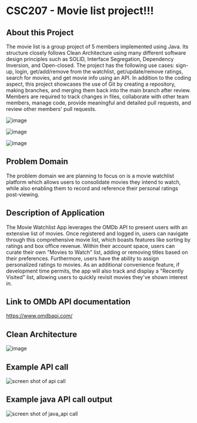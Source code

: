 # CSC207 - Movie list project!!!

## About this Project
The movie list is a group project of 5 members implemented using Java. Its structure closely follows Clean Architecture using many different software design principles such as SOLID, Interface Segregation, Dependency Inversion, and Open-closed. The project has the following use cases: sign-up, login, get/add/remove from the watchlist, get/update/remove ratings, search for movies, and get movie info using an API. In addition to the coding aspect, this project showcases the use of Git by creating a repository, making branches, and merging them back into the main branch after review.  Members are required to track changes in files, collaborate with other team members, manage code, provide meaningful and detailed pull requests, and review other members' pull requests. 

![image](https://github.com/user-attachments/assets/c08dbed8-7bd3-4d1b-97cf-da1d254a4caf)

![image](https://github.com/user-attachments/assets/22b1d0f9-808f-4762-9f5b-59ddb0879207)

![image](https://github.com/user-attachments/assets/78277efe-89b8-4835-a148-79dbead14299)

## Problem Domain
The problem domain we are planning to focus on is a movie watchlist platform which allows users to consolidate movies they intend to watch, while also enabling them to record and reference their personal ratings post-viewing.

## Description of Application
The Movie Watchlist App leverages the OMDb API to present users with an extensive list of movies. Once registered and logged in, users can navigate through this comprehensive movie list, which boasts features like sorting by ratings and box office revenue. Within their account space, users can curate their own "Movies to Watch" list, adding or removing titles based on their preferences. Furthermore, users have the ability to assign personalized ratings to movies. As an additional convenience feature, if development time permits, the app will also track and display a "Recently Visited" list, allowing users to quickly revisit movies they've shown interest in.
## Link to OMDb API documentation
https://www.omdbapi.com/

## Clean Architecture

![image](https://github.com/user-attachments/assets/83d4769a-93c4-4655-a93d-ddb06d785db2)

## Example API call

![screen shot of api call](https://github.com/Simon-program/CSC207_project/blob/main/assets/ss.png)

## Example java API call output

![screen shot of java_api call](https://github.com/feliser/CSC207_project/blob/main/assets/example_APIcall.png)


